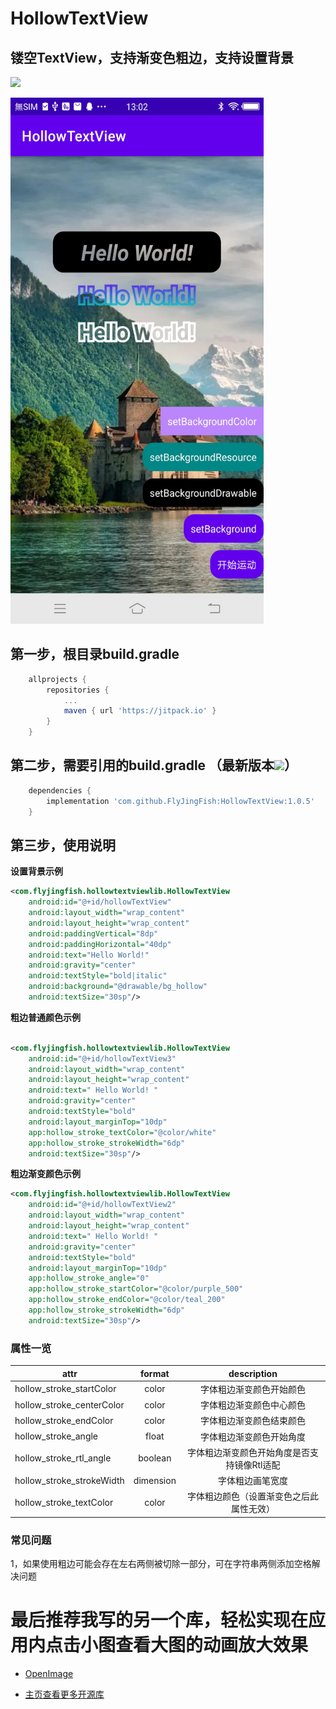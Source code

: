 # HollowTextView
## 镂空TextView，支持渐变色粗边，支持设置背景

[![](https://jitpack.io/v/FlyJingFish/HollowTextView.svg)](https://jitpack.io/#FlyJingFish/HollowTextView)


<img src="https://github.com/FlyJingFish/HollowTextView/blob/master/screenshot/Screenshot_20221013_130230.jpg" width="405px" height="842px" alt="show" />


## 第一步，根目录build.gradle

```gradle
    allprojects {
        repositories {
            ...
            maven { url 'https://jitpack.io' }
        }
    }
```
## 第二步，需要引用的build.gradle （最新版本[![](https://jitpack.io/v/FlyJingFish/HollowTextView.svg)](https://jitpack.io/#FlyJingFish/HollowTextView)）

```gradle
    dependencies {
        implementation 'com.github.FlyJingFish:HollowTextView:1.0.5'
    }
```
## 第三步，使用说明

**设置背景示例**

```xml
<com.flyjingfish.hollowtextviewlib.HollowTextView
    android:id="@+id/hollowTextView"
    android:layout_width="wrap_content"
    android:layout_height="wrap_content"
    android:paddingVertical="8dp"
    android:paddingHorizontal="40dp"
    android:text="Hello World!"
    android:gravity="center"
    android:textStyle="bold|italic"
    android:background="@drawable/bg_hollow"
    android:textSize="30sp"/>
```

**粗边普通颜色示例**

```xml

<com.flyjingfish.hollowtextviewlib.HollowTextView
    android:id="@+id/hollowTextView3"
    android:layout_width="wrap_content"
    android:layout_height="wrap_content"
    android:text=" Hello World! "
    android:gravity="center"
    android:textStyle="bold"
    android:layout_marginTop="10dp"
    app:hollow_stroke_textColor="@color/white"
    app:hollow_stroke_strokeWidth="6dp"
    android:textSize="30sp"/>
```

**粗边渐变颜色示例**

```xml
<com.flyjingfish.hollowtextviewlib.HollowTextView
    android:id="@+id/hollowTextView2"
    android:layout_width="wrap_content"
    android:layout_height="wrap_content"
    android:text=" Hello World! "
    android:gravity="center"
    android:textStyle="bold"
    android:layout_marginTop="10dp"
    app:hollow_stroke_angle="0"
    app:hollow_stroke_startColor="@color/purple_500"
    app:hollow_stroke_endColor="@color/teal_200"
    app:hollow_stroke_strokeWidth="6dp"
    android:textSize="30sp"/>
```

### 属性一览

| attr                      |  format   |       description       |
|---------------------------|:---------:|:-----------------------:|
| hollow_stroke_startColor  |   color   |      字体粗边渐变颜色开始颜色       |
| hollow_stroke_centerColor |   color   |      字体粗边渐变颜色中心颜色       |
| hollow_stroke_endColor    |   color   |      字体粗边渐变颜色结束颜色       |
| hollow_stroke_angle       |   float   |      字体粗边渐变颜色开始角度       |
| hollow_stroke_rtl_angle   |  boolean  | 字体粗边渐变颜色开始角度是否支持镜像Rtl适配 |
| hollow_stroke_strokeWidth | dimension |        字体粗边画笔宽度         |
| hollow_stroke_textColor   |   color   |  字体粗边颜色（设置渐变色之后此属性无效）   |

### 常见问题

1，如果使用粗边可能会存在左右两侧被切除一部分，可在字符串两侧添加空格解决问题


# 最后推荐我写的另一个库，轻松实现在应用内点击小图查看大图的动画放大效果

- [OpenImage](https://github.com/FlyJingFish/OpenImage) 

- [主页查看更多开源库](https://github.com/FlyJingFish)



